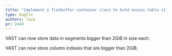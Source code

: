 ```yaml
---
title: "Implement a flatbuffer container class to hold excess table slices in segments"
type: bugfix
authors: lava
pr: 2449
---
```


VAST can now store data in segments bigger than 2GiB in size each.

VAST can now store column indexes that are bigger than 2GiB.
